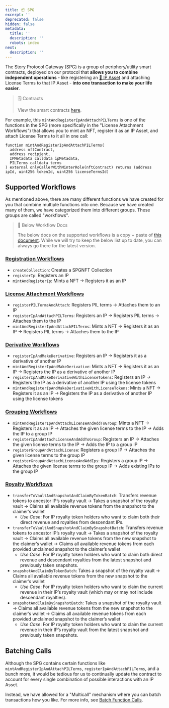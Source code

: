 ```yaml
---
title: 📦 SPG
excerpt: ''
deprecated: false
hidden: false
metadata:
  title: ''
  description: ''
  robots: index
next:
  description: ''
---
```

The Story Protocol Gateway (SPG) is a group of periphery/utility smart contracts, deployed on our protocol that **allows you to combine independent operations** - like registering an [🧩 IP Asset](doc:ip-asset) and attaching License Terms to that IP Asset - **into one transaction to make your life easier**.

> 🗒️ Contracts
>
> View the smart contracts [here](https://github.com/storyprotocol/protocol-periphery-v1/tree/main/contracts).

For example, this `mintAndRegisterIpAndAttachPILTerms` is one of the functions in the SPG (more specifically in the "License Attachment Workflows") that allows you to mint an NFT, register it as an IP Asset, and attach License Terms to it all in one call:

```sol LicenseAttachmentWorkflows.sol
function mintAndRegisterIpAndAttachPILTerms(
  address nftContract,
  address recipient,
  IPMetadata calldata ipMetadata,
  PILTerms calldata terms
) external onlyCallerWithMinterRole(nftContract) returns (address ipId, uint256 tokenId, uint256 licenseTermsId)
```

## Supported Workflows

As mentioned above, there are many different functions we have created for you that combine multiple functions into one. Because we have created many of them, we have categorized them into different groups. These groups are called "workflows". 

> 📘 Below Workflow Docs
>
> The below docs on the supported workflows is a copy + paste of [this document](https://github.com/storyprotocol/protocol-periphery-v1/blob/main/docs/WORKFLOWS.md). While we will try to keep the below list up to date, you can always go there for the latest version.

### [Registration Workflows](https://github.com/storyprotocol/protocol-periphery-v1/blob/main/contracts/interfaces/workflows/IRegistrationWorkflows.sol)

* `createCollection`: Creates a SPGNFT Collection
* `registerIp`: Registers an IP
* `mintAndRegisterIp`: Mints a NFT → Registers it as an IP

### [License Attachment Workflows](https://github.com/storyprotocol/protocol-periphery-v1/blob/main/contracts/interfaces/workflows/ILicenseAttachmentWorkflows.sol)

* `registerPILTermsAndAttach`: Registers PIL terms → Attaches them to an IP
* `registerIpAndAttachPILTerms`: Registers an IP → Registers PIL terms → Attaches them to the IP
* `mintAndRegisterIpAndAttachPILTerms`: Mints a NFT → Registers it as an IP → Registers PIL terms → Attaches them to the IP

### [Derivative Workflows](https://github.com/storyprotocol/protocol-periphery-v1/blob/main/contracts/interfaces/workflows/IDerivativeWorkflows.sol)

* `registerIpAndMakeDerivative`: Registers an IP → Registers it as a derivative of another IP
* `mintAndRegisterIpAndMakeDerivative`: Mints a NFT → Registers it as an IP → Registers the IP as a derivative of another IP
* `registerIpAndMakeDerivativeWithLicenseTokens`: Registers an IP → Registers the IP as a derivative of another IP using the license tokens
* `mintAndRegisterIpAndMakeDerivativeWithLicenseTokens`: Mints a NFT → Registers it as an IP → Registers the IP as a derivative of another IP using the license tokens

### [Grouping Workflows](https://github.com/storyprotocol/protocol-periphery-v1/blob/main/contracts/interfaces/workflows/IGroupingWorkflows.sol)

* `mintAndRegisterIpAndAttachLicenseAndAddToGroup`: Mints a NFT → Registers it as an IP → Attaches the given license terms to the IP → Adds the IP to a group IP
* `registerIpAndAttachLicenseAndAddToGroup`: Registers an IP → Attaches the given license terms to the IP → Adds the IP to a group IP
* `registerGroupAndAttachLicense`: Registers a group IP → Attaches the given license terms to the group IP
* `registerGroupAndAttachLicenseAndAddIps`: Registers a group IP → Attaches the given license terms to the group IP → Adds existing IPs to the group IP

### [Royalty Workflows](https://github.com/storyprotocol/protocol-periphery-v1/blob/main/contracts/interfaces/workflows/IRoyaltyWorkflows.sol)

* `transferToVaultAndSnapshotAndClaimByTokenBatch`: Transfers revenue tokens to ancestor IP’s royalty vault → Takes a snapshot of the royalty vault → Claims all available revenue tokens from the snapshot to the claimer’s wallet
  * *Use Case*: For IP royalty token holders who want to claim both their direct revenue and royalties from descendant IPs.
* `transferToVaultAndSnapshotAndClaimBySnapshotBatch`: Transfers revenue tokens to ancestor IP’s royalty vault → Takes a snapshot of the royalty vault → Claims all available revenue tokens from the new snapshot to the claimer’s wallet → Claims all available revenue tokens from each provided unclaimed snapshot to the claimer’s wallet
  * *Use Case*: For IP royalty token holders who want to claim both direct revenue and descendant royalties from the latest snapshot and previously taken snapshots.
* `snapshotAndClaimByTokenBatch`: Takes a snapshot of the royalty vault → Claims all available revenue tokens from the new snapshot to the claimer’s wallet
  * *Use Case*: For IP royalty token holders who want to claim the current revenue in their IP’s royalty vault (which may or may not include descendant royalties).
* `snapshotAndClaimBySnapshotBatch`: Takes a snapshot of the royalty vault → Claims all available revenue tokens from the new snapshot to the claimer’s wallet → Claims all available revenue tokens from each provided unclaimed snapshot to the claimer’s wallet
  * *Use Case*: For IP royalty token holders who want to claim the current revenue in their IP’s royalty vault from the latest snapshot and previously taken snapshots.

## Batching Calls

Although the SPG contains certain functions like `mintAndRegisterIpAndAttachPILTerms`, `registerIpAndAttachPILTerms`, and a bunch more, it would be tedious for us to continually update the contract to account for every single combination of possible interactions with an IP Asset.

Instead, we have allowed for a "Multicall" mechanism where you can batch transactions how you like. For more info, see [Batch Function Calls](doc:batch-spg-function-calls).
